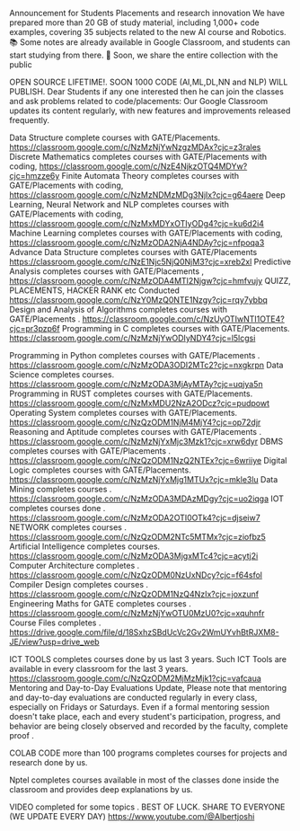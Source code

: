 Announcement for Students Placements and research innovation
We have prepared more than 20 GB of study material, including 1,000+ code examples, covering 35 subjects related to the new AI course and Robotics.
📚 Some notes are already available in Google Classroom, and students can start studying from there.
🚀 Soon, we share the entire collection with the public     

OPEN SOURCE LIFETIME!. SOON 1000 CODE (AI,ML,DL,NN and NLP) WILL PUBLISH.                                                                                                                                                                                                                                                                                                            Dear Students if any one interested then he can join the classes and ask problems related to code/placements: 
Our Google Classroom updates its content regularly, with new features and improvements released frequently.​ 

​Data Structure complete courses with GATE/Placements.
https://classroom.google.com/c/NzMzNjYwNzgzMDAx?cjc=z3rales
Discrete Mathematics completes courses with GATE/Placements  with coding,
https://classroom.google.com/c/NzE4NjkzOTQ4MDYw?cjc=hmzze6y
Finite Automata Theory completes courses with GATE/Placements  with coding,
https://classroom.google.com/c/NzMzNDMzMDg3NjIx?cjc=g64aere
Deep Learning, Neural Network and NLP completes courses with GATE/Placements  with coding,
https://classroom.google.com/c/NzMxMDYxOTIyODg4?cjc=ku6d2i4
Machine  Learning completes courses with GATE/Placements  with coding,
https://classroom.google.com/c/NzMzODA2NjA4NDAy?cjc=nfpoqa3
Advance Data Structure completes courses with GATE/Placements 
https://classroom.google.com/c/NzE1Njc5NjQ0NjM3?cjc=xreb2xl
Predictive Analysis  completes courses with GATE/Placements ,
https://classroom.google.com/c/NzMzODA4MTI2Njgw?cjc=hmfvujy
QUIZZ, PLACEMENTS, HACKER RANK etc Conducted
https://classroom.google.com/c/NzY0MzQ0NTE1Nzgy?cjc=rqy7ybbq
Design and Analysis of Algorithms completes courses with GATE/Placements .
https://classroom.google.com/c/NzUyOTIwNTI1OTE4?cjc=pr3pzp6f
Programming in C completes courses with GATE/Placements.
https://classroom.google.com/c/NzMzNjYwODIyNDY4?cjc=l5lcgsi
 
Programming in Python completes courses with GATE/Placements .
https://classroom.google.com/c/NzMzODA3ODI2MTc2?cjc=nxgkrpn
Data Science completes courses.
https://classroom.google.com/c/NzMzODA3MjAyMTAy?cjc=uqjya5n
Programming in RUST completes courses with GATE/Placements.
https://classroom.google.com/c/NzMxMDU2NzA2ODcz?cjc=pudpowt
Operating System completes courses with GATE/Placements.
https://classroom.google.com/c/NzQzODM1NjM4MjY4?cjc=op72djr
Reasoning and Aptitude completes courses with GATE/Placements .
https://classroom.google.com/c/NzMzNjYxMjc3Mzk1?cjc=xrw6dyr
DBMS completes courses with GATE/Placements .
https://classroom.google.com/c/NzQzODM1NzQ2NTEx?cjc=6wriiye
Digital Logic completes courses with GATE/Placements.
https://classroom.google.com/c/NzMzNjYxMjg1MTUx?cjc=mkle3lu
Data Mining completes courses .
https://classroom.google.com/c/NzMzODA3MDAzMDgy?cjc=uo2iqga
IOT completes courses done .
https://classroom.google.com/c/NzMzODA2OTI0OTk4?cjc=djseiw7
NETWORK completes courses .
https://classroom.google.com/c/NzQzODM2NTc5MTMx?cjc=ziofbz5
Artificial Intelligence completes courses.
https://classroom.google.com/c/NzMzODA3MjgxMTc4?cjc=acytj2i
Computer Architecture completes .
https://classroom.google.com/c/NzQzODM0NzUxNDcy?cjc=f64sfol
Compiler Design completes courses .
https://classroom.google.com/c/NzQzODM1NzQ4NzIx?cjc=joxzunf
Engineering Maths for GATE completes courses .
https://classroom.google.com/c/NzMzNjYwOTU0MzU0?cjc=xquhnfr
Course Files completes .
https://drive.google.com/file/d/18SxhzSBdUcVc2Gv2WmUYvhBtRJXM8-JE/view?usp=drive_web

ICT TOOLS completes courses done by us last 3 years. Such ICT Tools are available in every classroom for the last 3 years. 
https://classroom.google.com/c/NzQzODM2MjMzMjk1?cjc=vafcaua
Mentoring and Day-to-Day Evaluations Update, Please note that mentoring and day-to-day evaluations are conducted regularly in every class, 
especially on Fridays or Saturdays. Even if a formal mentoring session doesn't take place, each and every student's participation, progress, 
and behavior are being closely observed and recorded by the faculty, complete proof .  

COLAB CODE more than 100 programs completes courses for projects and research done by us.

​Nptel completes courses available in most of the classes done inside the classroom and provides deep explanations by us.​

VIDEO completed for some topics . BEST OF LUCK. SHARE TO EVERYONE (WE UPDATE EVERY DAY)
https://www.youtube.com/@Albertjoshi
